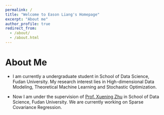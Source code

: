```yaml
---
permalink: /
title: "Welcome to Eason Liang's Homepage"
excerpt: "About me"
author_profile: true
redirect_from: 
  - /about/
  - /about.html
---
```

About Me
======
* I am currently a undergraduate student in School of Data Science, Fudan University. My research interest lies in High-dimensional Data Modeling, Theoretical Machine Learning and Stochastic Optimization.

* Now I am under the supervision of [Prof. Xuening Zhu](https://xueningzhu.github.io) in School of Data Science, Fudan University. We are currently working on Sparse Covariance Regression.
